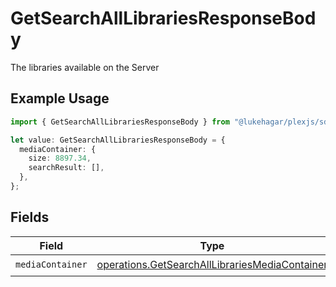 # GetSearchAllLibrariesResponseBody

The libraries available on the Server

## Example Usage

```typescript
import { GetSearchAllLibrariesResponseBody } from "@lukehagar/plexjs/sdk/models/operations";

let value: GetSearchAllLibrariesResponseBody = {
  mediaContainer: {
    size: 8897.34,
    searchResult: [],
  },
};
```

## Fields

| Field                                                                                                                   | Type                                                                                                                    | Required                                                                                                                | Description                                                                                                             |
| ----------------------------------------------------------------------------------------------------------------------- | ----------------------------------------------------------------------------------------------------------------------- | ----------------------------------------------------------------------------------------------------------------------- | ----------------------------------------------------------------------------------------------------------------------- |
| `mediaContainer`                                                                                                        | [operations.GetSearchAllLibrariesMediaContainer](../../../sdk/models/operations/getsearchalllibrariesmediacontainer.md) | :heavy_check_mark:                                                                                                      | N/A                                                                                                                     |